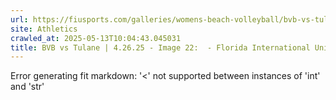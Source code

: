 ```yaml
---
url: https://fiusports.com/galleries/womens-beach-volleyball/bvb-vs-tulane-4-26-25/image-22/358/62886
site: Athletics
crawled_at: 2025-05-13T10:04:43.045031
title: BVB vs Tulane | 4.26.25 - Image 22:  - Florida International University
---
```


Error generating fit markdown: '<' not supported between instances of 'int' and 'str'